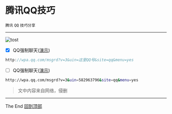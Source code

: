 # 腾讯QQ技巧
`腾讯` `QQ` `技巧分享`<br>
***
![tost](https://img.shields.io/badge/提示:-文中的对勾表示有效,无对勾表示已失效-red.svg)
- [x] QQ强制聊天([演示](http://wpa.qq.com/msgrd?v=3&uin=582963796&site=qq&menu=yes))<br>
```java
http://wpa.qq.com/msgrd?v=3&uin=这里QQ号&site=qq&menu=yes
```
- [ ] QQ强制聊天([演示](/))<br>
```Bash
http://wpa.qq.com/msgrd?v=3&uin=582963796&site=qq&menu=yes
```
>文中内容来自网络，侵删
***
The End   [回到顶部](#readme)
